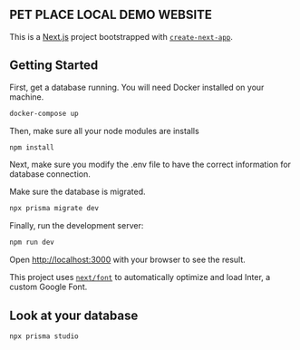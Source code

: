 ## PET PLACE LOCAL DEMO WEBSITE

This is a [Next.js](https://nextjs.org/) project bootstrapped with [`create-next-app`](https://github.com/vercel/next.js/tree/canary/packages/create-next-app).

## Getting Started

First, get a database running. You will need Docker installed on your machine.

```bash
docker-compose up
```

Then, make sure all your node modules are installs

```bash
npm install
```

Next, make sure you modify the .env file to have the correct information for database connection.

Make sure the database is migrated.

```bash
npx prisma migrate dev
```

Finally, run the development server:

```bash
npm run dev
```

Open [http://localhost:3000](http://localhost:3000) with your browser to see the result.

This project uses [`next/font`](https://nextjs.org/docs/basic-features/font-optimization) to automatically optimize and load Inter, a custom Google Font.

## Look at your database

```bash
npx prisma studio
```
